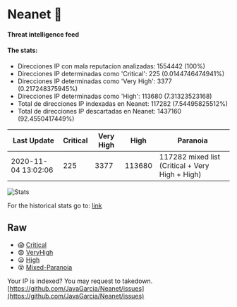 # Neanet :hocho:
#### Threat intelligence feed
#### The stats:

- Direcciones IP con mala reputacion analizadas: 1554442 (100%)
- Direcciones IP determinadas como 'Critical':  225 (0.0144746474941%)
- Direcciones IP determinadas como 'Very High':  3377 (0.217248375945%)
- Direcciones IP determinadas como 'High':  113680 (7.31323523168)
- Total de direcciones IP indexadas en Neanet:  117282 (7.54495825512%)
- Total de direcciones IP descartadas en Neanet:  1437160 (92.4550417449%)

| Last Update | Critical | Very High | High | Paranoia |
| --- | --- | --- | --- | --- |
| 2020-11-04 13:02:06 | 225 | 3377 | 113680 | 117282 mixed list (Critical + Very High + High)|

![Stats](https://docs.google.com/spreadsheets/d/e/2PACX-1vSnaNMIXVabIpDJjufMlzH7poXnshF3mgd8Is1g9ytUEzVsP5my4Trn8f-xkoLLQ38xpL3HtmUexLo6/pubchart?oid=501124687&format=image)

For the historical stats go to: [link](/stats.csv)
## Raw
- :scream: [Critical](https://raw.githubusercontent.com/JavaGarcia/Neanet/master/blacklists/neanet_critical.txt)
- :fearful: [VeryHigh](https://raw.githubusercontent.com/JavaGarcia/Neanet/master/blacklists/neanet_veryHigh.txtt)
- :frowning: [High](https://raw.githubusercontent.com/JavaGarcia/Neanet/master/blacklists/neanet_high.txt)
- :dizzy_face: [Mixed-Paranoia](https://raw.githubusercontent.com/JavaGarcia/Neanet/master/blacklists/neanet_all.txt)


Your IP is indexed? You may request to takedown. [https://github.com/JavaGarcia/Neanet/issues](https://github.com/JavaGarcia/Neanet/issues)









































































































































































































































































































































































































































































































































































































































































































































































































































































































































































































































































































































































































































































































































































































































































































































































































































































































































































































































































































































































